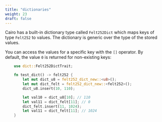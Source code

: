 ```yaml
---
title: "dictionaries"
weight: 23
draft: false
---
```


Cairo has a built-in dictionary type called `Felt252Dict` which maps keys of type `Felt252` to values. The dictionary is generic over the type of the stored values.  

You can access the values for a specific key with the `[]` operator.
By default, the value `0` is returned for non-existing keys:

```rust {.codebox}
    use dict::Felt252DictTrait;

    fn test_dict() -> felt252 {
        let mut dict_u8 = felt252_dict_new::<u8>();
        let mut dict_felt = felt252_dict_new::<felt252>();
        dict_u8.insert(10, 110);

        let val10 = dict_u8[10]; // 110
        let val11 = dict_felt[11]; // 0
        dict_felt.insert(11, 1024);
        let val11 = dict_felt[11]; // 1024
    }
```
